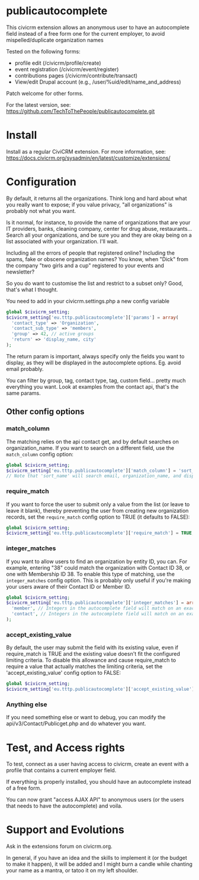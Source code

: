 publicautocomplete
==================

This civicrm extension allows an anonymous user to have an autocomplete field instead of a free form one for the current employer, to avoid mispelled/duplicate organization names

Tested on the following forms:
  * profile edit (/civicrm/profile/create)
  * event registration (/civicrm/event/register)
  * contributions pages (/civicrm/contribute/transact)
  * View/edit Drupal account (e.g., /user/%uid/edit/name_and_address)

Patch welcome for other forms.

For the latest version, see: https://github.com/TechToThePeople/publicautocomplete.git

Install
======

Install as a regular CiviCRM extension. For more information, see:  
https://docs.civicrm.org/sysadmin/en/latest/customize/extensions/

Configuration
=============

By default, it returns all the organizations.
Think long and hard about what you really want to expose; if you value privacy, "all organizations" is probably not what you want.

Is it normal, for instance, to provide the name of organizations that are your IT providers, banks, cleaning company, center for drug abuse, restaurants...
Search all your organizations, and be sure you and they are okay being on a list associated with your organization. I'll wait.

Including all the errors of people that registered online? Including the spams, fake or obscene organization names? You know, when "Dick" from the company "two girls and a cup" registered to your events and newsletter?

So you do want to customise the list and restrict to a subset only? Good, that's what I thought.

You need to add in your civicrm.settings.php a new config variable
```php
global $civicrm_setting;
$civicrm_setting['eu.tttp.publicautocomplete']['params'] = array(
  'contact_type' => 'Organization',
  'contact_sub_type' => 'members',
  'group' => 42, // active groups
  'return' => 'display_name, city'
);
```

The return param is important, always specify only the fields you want to display, as they will be displayed in the autocomplete options. Eg. avoid email probably.

You can filter by group, tag, contact type, tag, custom field... pretty much everything you want. Look at examples from the contact api, that's the same params.

Other config options
--------------------
### match_column
The matching relies on the api contact get, and by default searches on organization_name.
If you want to search on a different field, use the `match_column` config option:
```php
global $civicrm_setting;
$civicrm_setting['eu.tttp.publicautocomplete']['match_column'] = 'sort_name';
// Note that 'sort_name' will search email, organization_name, and display_name.
```

### require_match
If you want to force the user to submit only a value from the list (or leave to leave it blank), thereby preventing the user from creating new organization records, set the `require_match` config option to TRUE (it defaults to FALSE):
```php
global $civicrm_setting;
$civicrm_setting['eu.tttp.publicautocomplete']['require_match'] = TRUE;
```

### integer_matches
If you want to allow users to find an organization by entity ID, you can. For example, entering "38" could match the organization with Contact ID 38, or one with Membership ID 38. To enable this type of matching, use the `integer_matches` config option. This is probably only useful if you're making your users aware of their Contact ID or Member ID.
```php
global $civicrm_setting;
$civicrm_setting['eu.tttp.publicautocomplete']['integer_matches'] = array(
  'member', // Integers in the autocomplete field will match on an exact Membership ID.
  'contact', // Integers in the autocomplete field will match on an exact Contact ID.
);
```

### accept\_existing\_value
By default, the user may submit the field with its existing value, even if require_match is TRUE and the existing value doesn't fit the configured limiting criteria. To disable this allowance and cause require_match to require a value that actually matches the limiting criteria, set the 'accept_existing_value' config option to FALSE:
```php
global $civicrm_setting;
$civicrm_setting['eu.tttp.publicautocomplete']['accept_existing_value'] = FALSE;
```

### Anything else
If you need something else or want to debug, you can modify the api/v3/Contact/Publicget.php and do whatever you want.


Test, and Access rights
===================

To test, connect as a user having access to civicrm, create an event with a profile that contains a current employer field.

If everything is properly installed, you should have an autocomplete instead of a free form.

You can now grant "access AJAX API" to anonymous users (or the users that needs to have the autocomplete) and voila.

Support and Evolutions
=====================
Ask in the extensions forum on civicrm.org.

In general, if you have an idea and the skills to implement it (or the budget to make it happen), it will be added and I might burn a candle while chanting your name as a mantra, or tatoo it on my left shoulder.
